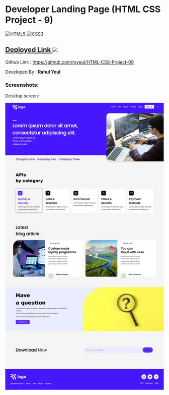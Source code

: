 <!-- # FSD Javascript  Bootcamp -->
# Developer Landing Page (HTML CSS Project - 9)

![HTML5](https://img.shields.io/badge/html5-%23E34F26.svg?style=for-the-badge&logo=html5&logoColor=white) ![CSS3](https://img.shields.io/badge/css3-%231572B6.svg?style=for-the-badge&logo=css3&logoColor=white)

##  [Deployed Link ![](https://camo.githubusercontent.com/ee1f8efa669af5258733fc36705130a56fd7d8afc36f4aee553dd96aca4bac0a/68747470733a2f2f696d672e736869656c64732e696f2f62616467652f2d4e65746c6966792d2532333030433742373f7374796c653d666c61742d737175617265266c6f676f3d6e65746c696679266c6f676f436f6c6f723d666666666666) ](https://rahul-project-09.netlify.app/) 
Github Link : https://github.com/rsyeul/HTML-CSS-Project-09


Developed By : **Rahul Yeul**

### Screenshots:

Desktop screen :

![Home page](./screenshots/Web%20capture%201.jpeg) 


